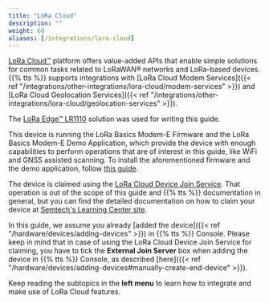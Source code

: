 ```yaml
---
title: "LoRa Cloud"
description: ""
weight: 60
aliases: [/integrations/lora-cloud]
---
```


[LoRa Cloud™](https://www.loracloud.com/) platform offers value-added APIs that enable simple solutions for common tasks related to LoRaWAN® networks and LoRa-based devices. {{% tts %}} supports integrations with [LoRa Cloud Modem Services]({{< ref "/integrations/other-integrations/lora-cloud/modem-services" >}}) and [LoRa Cloud Geolocation Services]({{< ref "/integrations/other-integrations/lora-cloud/geolocation-services" >}}).

<!--more-->

The [LoRa Edge™ LR1110](https://www.semtech.com/products/wireless-rf/lora-edge/) solution was used for writing this guide.

This device is running the LoRa Basics Modem-E Firmware and the LoRa Basics Modem-E Demo Application, which provide the device with enough capabilities to perform operations that are of interest in this guide, like WiFi and GNSS assisted scanning. To install the aforementioned firmware and the demo application, follow [this guide](https://lora-developers.semtech.com/learning-center/hands-on-labs/build-end-to-end-solution-using-lorawan-and-loraedge/install-nucleo-and-lr1110-software/).

The device is claimed using the [LoRa Cloud Device Join Service](https://www.loracloud.com/documentation/join_service?url=index.html). That operation is out of the scope of this guide and {{% tts %}} documentation in general, but you can find the detailed documentation on how to claim your device at [Semtech's Learning Center site](https://lora-developers.semtech.com/learning-center/hands-on-labs/build-end-to-end-solution-using-lorawan-and-loraedge/claim-your-device-on-the-lora-cloud-portal/).

In this guide, we assume you already [added the device]({{< ref "/hardware/devices/adding-devices" >}}) in {{% tts %}} Console. Please keep in mind that in case of using the LoRa Cloud Device Join Service for claiming, you have to tick the **External Join Server** box when adding the device in {{% tts %}} Console, as described [here]({{< ref "/hardware/devices/adding-devices#manually-create-end-device" >}}).

Keep reading the subtopics in the **left menu** to learn how to integrate and make use of LoRa Cloud features.
